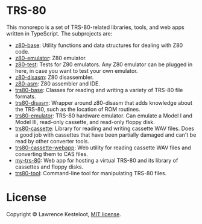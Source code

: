 # TRS-80

This monorepo is a set of TRS-80-related libraries, tools, and web apps written
in TypeScript. The subprojects are:

* [z80-base](packages/z80-base): Utility functions and data structures for dealing with Z80 code.
* [z80-emulator](packages/z80-emulator): Z80 emulator.
* [z80-test](packages/z80-test): Tests for Z80 emulators. Any Z80 emulator can be plugged in here, in case you want to test your own emulator.
* [z80-disasm](packages/z80-disasm): Z80 disassembler.
* [z80-asm](packages/z80-asm): Z80 assembler and IDE.
* [trs80-base](packages/trs80-base): Classes for reading and writing a variety of TRS-80 file formats.
* [trs80-disasm](packages/trs80-disasm): Wrapper around z80-disasm that adds knowledge about the TRS-80, such as the location of ROM routines.
* [trs80-emulator](packages/trs80-emulator): TRS-80 hardware emulator. Can emulate a Model I and Model III, read-only cassette, and read-only floppy disk.
* [trs80-cassette](packages/trs80-cassette): Library for reading and writing cassette WAV files. Does a good job with cassettes that have been partially damaged and can't be read by other converter tools.
* [trs80-cassette-webapp](packages/trs80-cassette-webapp): Web utility for reading cassette WAV files and converting them to CAS files.
* [my-trs-80](packages/my-trs-80): Web app for hosting a virtual TRS-80 and its library of cassettes and floppy disks.
* [trs80-tool](packages/trs80-tool): Command-line tool for manipulating TRS-80 files.

# License

Copyright &copy; Lawrence Kesteloot, [MIT license](LICENSE).

